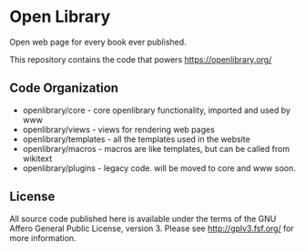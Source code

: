 # Open Library

Open web page for every book ever published.

This repository contains the code that powers https://openlibrary.org/

## Code Organization

* openlibrary/core - core openlibrary functionality, imported and used by www
* openlibrary/views - views for rendering web pages 
* openlibrary/templates - all the templates used in the website
* openlibrary/macros - macros are like templates, but can be called from wikitext
* openlibrary/plugins - legacy code. will be moved to core and www soon.

## License

All source code published here is available under the terms of the GNU Affero General Public License, version 3. Please see http://gplv3.fsf.org/ for more information.
